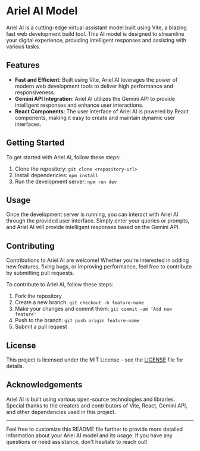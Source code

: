 # Ariel AI Model

Ariel AI is a cutting-edge virtual assistant model built using Vite, a blazing fast web development build tool. This AI model is designed to streamline your digital experience, providing intelligent responses and assisting with various tasks.

## Features

- **Fast and Efficient**: Built using Vite, Ariel AI leverages the power of modern web development tools to deliver high performance and responsiveness.
- **Gemini API Integration**: Ariel AI utilizes the Gemini API to provide intelligent responses and enhance user interactions.
- **React Components**: The user interface of Ariel AI is powered by React components, making it easy to create and maintain dynamic user interfaces.

## Getting Started

To get started with Ariel AI, follow these steps:

1. Clone the repository: `git clone <repository-url>`
2. Install dependencies: `npm install`
3. Run the development server: `npm run dev`

## Usage

Once the development server is running, you can interact with Ariel AI through the provided user interface. Simply enter your queries or prompts, and Ariel AI will provide intelligent responses based on the Gemini API.

## Contributing

Contributions to Ariel AI are welcome! Whether you're interested in adding new features, fixing bugs, or improving performance, feel free to contribute by submitting pull requests.

To contribute to Ariel AI, follow these steps:

1. Fork the repository
2. Create a new branch: `git checkout -b feature-name`
3. Make your changes and commit them: `git commit -am 'Add new feature'`
4. Push to the branch: `git push origin feature-name`
5. Submit a pull request

## License

This project is licensed under the MIT License - see the [LICENSE](LICENSE) file for details.

## Acknowledgements

Ariel AI is built using various open-source technologies and libraries. Special thanks to the creators and contributors of Vite, React, Gemini API, and other dependencies used in this project.

---

Feel free to customize this README file further to provide more detailed information about your Ariel AI model and its usage. If you have any questions or need assistance, don't hesitate to reach out!
